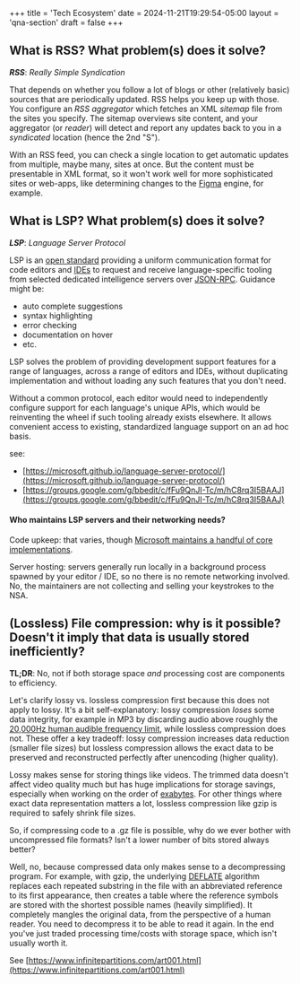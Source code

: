 +++
title = 'Tech Ecosystem'
date = 2024-11-21T19:29:54-05:00
layout = 'qna-section'
draft = false
+++

## What is RSS? What problem(s) does it solve?

**_RSS_**: _Really Simple Syndication_

That depends on whether you follow a lot of blogs or other (relatively basic) sources that are periodically updated. RSS helps you keep up with those. You configure an _RSS aggregator_ which fetches an XML _sitemap_ file from the sites you specify. The sitemap overviews site content, and your aggregator (or _reader_) will detect and report any updates back to you in a _syndicated_ location (hence the 2nd "S").

With an RSS feed, you can check a single location to get automatic updates from multiple, maybe many, sites at once. But the content must be presentable in XML format, so it won't work well for more sophisticated sites or web-apps, like determining changes to the [Figma](https://www.figma.com/) engine, for example.

## What is LSP? What problem(s) does it solve?

**_LSP_**: _Language Server Protocol_

LSP is an [open standard](https://github.com/microsoft/language-server-protocol) providing a uniform communication format for code editors and [IDEs](https://en.wikipedia.org/wiki/Integrated_development_environment) to request and receive language-specific tooling from selected dedicated intelligence servers over [JSON-RPC](https://en.wikipedia.org/wiki/JSON-RPC). Guidance might be:

-   auto complete suggestions
-   syntax highlighting
-   error checking
-   documentation on hover
-   etc.

LSP solves the problem of providing development support features for a range of languages, across a range of editors and IDEs, without duplicating implementation and without loading any such features that you don't need.

Without a common protocol, each editor would need to independently configure support for each language's unique APIs, which would be reinventing the wheel if such tooling already exists elsewhere. It allows convenient access to existing, standardized language support on an ad hoc basis.

see:

-   [https://microsoft.github.io/language-server-protocol/](https://microsoft.github.io/language-server-protocol/)
-   [https://groups.google.com/g/bbedit/c/fFu9QnJI-Tc/m/hC8rq3I5BAAJ](https://groups.google.com/g/bbedit/c/fFu9QnJI-Tc/m/hC8rq3I5BAAJ)

#### Who maintains LSP servers and their networking needs?

Code upkeep: that varies, though [Microsoft maintains a handful of core implementations](https://microsoft.github.io/language-server-protocol/implementors/servers/).

Server hosting: servers generally run locally in a background process spawned by your editor / IDE, so no there is no remote networking involved. No, the maintainers are not collecting and selling your keystrokes to the NSA.

## (Lossless) File compression: why is it possible? Doesn't it imply that data is usually stored inefficiently?

**TL;DR**: No, not if both storage space _and_ processing cost are components to efficiency.

Let's clarify lossy vs. lossless compression first because this does not apply to lossy. It's a bit self-explanatory: lossy compression _loses_ some data integrity, for example in MP3 by discarding audio above roughly the [20,000Hz human audible frequency limit](https://interview.orpheus.network/spectral-analysis.php), while lossless compression does not. These offer a key tradeoff: lossy compression increases data reduction (smaller file sizes) but lossless compression allows the exact data to be preserved and reconstructed perfectly after unencoding (higher quality).

Lossy makes sense for storing things like videos. The trimmed data doesn't affect video quality much but has huge implications for storage savings, especially when working on the order of [exabytes](https://what-if.xkcd.com/63/). For other things where exact data representation matters a lot, lossless compression like gzip is required to safely shrink file sizes.

So, if compressing code to a .gz file is possible, why do we ever bother with uncompressed file formats? Isn't a lower number of bits stored always better?

Well, no, because compressed data only makes sense to a decompressing program. For example, with gzip, the underlying [DEFLATE](https://en.wikipedia.org/wiki/Deflate) algorithm replaces each repeated substring in the file with an abbreviated reference to its first appearance, then creates a table where the reference symbols are stored with the shortest possible names (heavily simplified). It completely mangles the original data, from the perspective of a human reader. You need to decompress it to be able to read it again. In the end you've just traded processing time/costs with storage space, which isn't usually worth it.

See [https://www.infinitepartitions.com/art001.html](https://www.infinitepartitions.com/art001.html)
